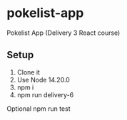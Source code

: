 # pokelist-app

Pokelist App (Delivery 3 React course)

## Setup

1. Clone it
2. Use Node 14.20.0
3. npm i
4. npm run delivery-6

Optional
npm run test
